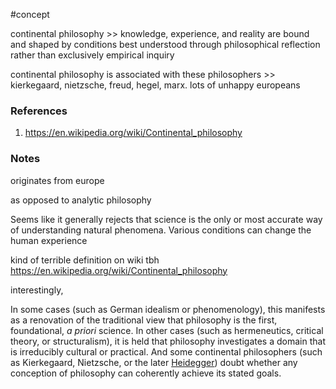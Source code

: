 #concept

continental philosophy >> knowledge, experience, and reality are bound and shaped by conditions best understood through philosophical reflection rather than exclusively empirical inquiry
<!--LEARN:gKpROkdT-->
continental philosophy is associated with these philosophers >> kierkegaard, nietzsche, freud, hegel, marx. lots of unhappy europeans
<!--LEARN:LxBcHJWR-->
### References
1. https://en.wikipedia.org/wiki/Continental_philosophy

### Notes

originates from europe

as opposed to analytic philosophy

Seems like it generally rejects that science is the only or most accurate way of understanding natural phenomena.
Various conditions can change the human experience

kind of terrible definition on wiki tbh
https://en.wikipedia.org/wiki/Continental_philosophy



interestingly, 

In some cases (such as German idealism or phenomenology), this manifests as a renovation of the traditional view that philosophy is the first, foundational, _a priori_ science. In other cases (such as hermeneutics, critical theory, or structuralism), it is held that philosophy investigates a domain that is irreducibly cultural or practical. And some continental philosophers (such as Kierkegaard, Nietzsche, or the later [Heidegger](https://en.wikipedia.org/wiki/Martin_Heidegger "Martin Heidegger")) doubt whether any conception of philosophy can coherently achieve its stated goals.